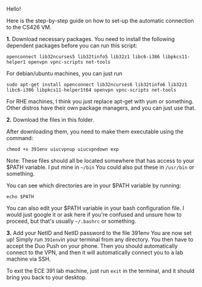 Hello!

Here is the step-by-step guide on how to set-up the automatic connection to the CS426 VM.

**1.** Download necessary packages. You need to install the following dependent packages before you can run this script:
```
openconnect lib32ncurses5 lib32tinfo5 lib32z1 libc6-i386 libpkcs11-helper1 openvpn vpnc-scripts net-tools
```
For debian/ubuntu machines, you can just run
```
sudo apt-get install openconnect lib32ncurses6 lib32tinfo6 lib32z1 libc6-i386 libpkcs11-helper1t64 openvpn vpnc-scripts net-tools
```
For RHE machines, I think you just replace apt-get with yum or something. Other distros have their own package managers, and you can just use that.

**2.** Download the files in this folder.

After downloading them, you need to make them executable using the command:
```
chmod +x 391env uiucvpnup uiucvpndown exp
```
Note: These files should all be located somewhere that has access to your $PATH variable. I put mine in ```~/bin``` You could also put these in ```/usr/bin``` or something.

You can see which directories are in your $PATH variable by running:
```
echo $PATH
```
You can also edit your $PATH variable in your bash configuration file. I would just google it or ask here if you're confused and unsure how to proceed, but that's usually ```~/.bashrc``` or something.

**3.** Add your NetID and NetID password to the file 391env
You are now set up! Simply run ```391env```in your terminal from any directory. You then have to accept the Duo Push on your phone. Then you should automatically connect to the VPN, and then it will automatically connect you to a lab machine via SSH.

To exit the ECE 391 lab machine, just run ```exit``` in the terminal, and it should bring you back to your desktop.
